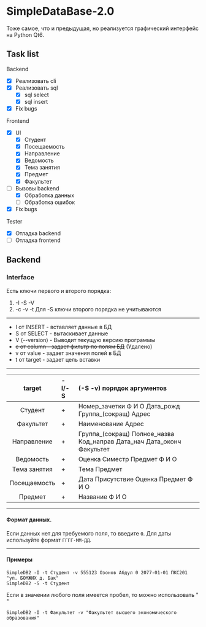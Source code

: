 # SimpleDataBase-2.0
Тоже самое, что и предыдущая, но реализуется графический интерфейс на Python Qt6.

## Task list
Backend
- [X] Реализовать cli
- [X] Реализовать sql
    - [X] sql select
    - [X] sql insert
- [X] Fix bugs

Frontend
- [X] UI
    - [X] Студент
    - [X] Посещаемость
    - [X] Направление
    - [X] Ведомость
    - [X] Тема занятия
    - [X] Предмет
    - [X] Факультет
- [ ] Вызовы backend
    - [X] Обработка данных
    - [ ] Обработка ошибок
- [X] Fix bugs

Tester
- [X] Отладка backend
- [ ] Отладка frontend

## Backend
### Interface
Есть ключи первого и второго порядка:
1. -I -S -V
2. -c -v -t 
Для -S ключи второго порядка не учитываются
____
- I от INSERT - вставляет данные в БД
- S от SELECT - вытаскивает данные
- V (--version) - Выводит текущую версию программы
- ~~c от column - задает фильтр по полям БД~~ (Удалено)
- v от value  - задает значения полей в БД
- t от target - задает цель вставки
____
| target | -I/-S | (-S -v) порядок аргументов |
|:----:|:----|:----|
| Студент | + | Номер_зачетки Ф И О Дата_рожд Группа_(сокращ) Адрес|
| Факультет | + | Наименование Адрес |
| Направление | + | Группа_(сокращ) Полное_назва Код_направ Дата_нач Дата_оконч Факультет |
| Ведомость | + | Оценка Симестр Предмет Ф И О |
| Тема занятия | + | Тема Предмет |
| Посещаемость | + | Дата Присутствие Оценка Предмет Ф И О |
| Предмет | + | Название Ф И О |
____
#### Формат данных.
Если данных нет для требуемого поля, то введите `0`.
Для даты используйте формат `ГГГГ-ММ-ДД`.
____
#### Примеры
```
SimpleDB2 -I -t Студент -v 555123 Озонов Абдул 0 2077-01-01 ПКС201 "ул. БОМЖИХ д. Бак"
SimpleDB2 -S -t Студент
```
Если в значении любого поля имеется пробел, то можно использовать " "
```
SimpleDB2 -I -t Факультет -v "Факультет высшего экономического образования"
```
